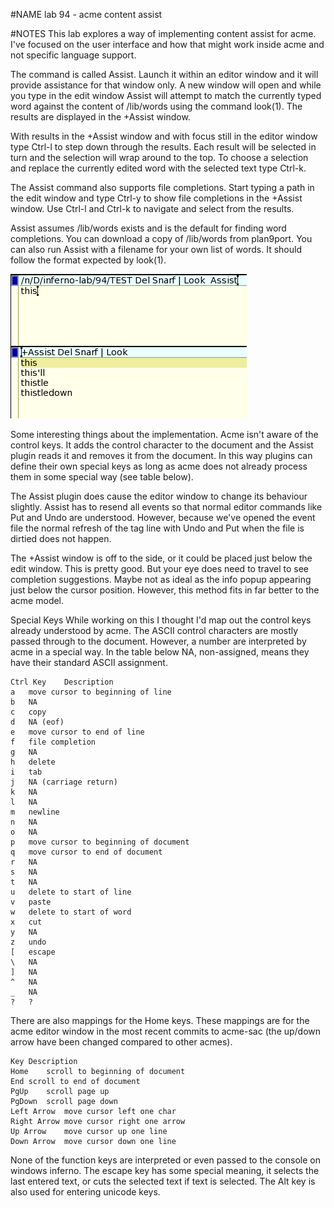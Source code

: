 #NAME
lab 94 - acme content assist

#NOTES
This lab explores a way of implementing content assist for acme. I've focused on the user interface and how that might work inside acme and not specific language support.

The command is called Assist. Launch it within an editor window and it will provide assistance for that window only. A new window will open and while you type in the edit window Assist will attempt to match the currently typed word against the content of /lib/words using the command look(1). The results are displayed in the +Assist window.

With results in the +Assist window and with focus still in the editor window type Ctrl-l to step down through the results. Each result will be selected in turn and the selection will wrap around to the top. To choose a selection and replace the currently edited word with the selected text type Ctrl-k.

The Assist command also supports file completions. Start typing a path in the edit window and type Ctrl-y to show file completions in the +Assist window. Use Ctrl-l and Ctrl-k to navigate and select from the results.

Assist assumes /lib/words exists and is the default for finding word completions. You can download a copy of /lib/words from plan9port. You can also run Assist with a filename for your own list of words. It should follow the format expected by look(1).

![10931314100-Acme-SAC](10931314100-acme-sac_3439120268_o.png)

Some interesting things about the implementation. Acme isn't aware of the control keys. It adds the control character to the document and the Assist plugin reads it and removes it from the document. In this way plugins can define their own special keys as long as acme does not already process them in some special way (see table below).

The Assist plugin does cause the editor window to change its behaviour slightly. Assist has to resend all events so that normal editor commands like Put and Undo are understood. However, because we've opened the event file the normal refresh of the tag line with Undo and Put when the file is dirtied does not happen.

The +Assist window is off to the side, or it could be placed just below the edit window. This is pretty good. But your eye does need to travel to see completion suggestions. Maybe not as ideal as the info popup appearing just below the cursor position. However, this method fits in far better to the acme model.

Special Keys
While working on this I thought I'd map out the control keys already understood by acme. The ASCII control characters are mostly passed through to the document. However, a number are interpreted by acme in a special way. In the table below NA, non-assigned, means they have their standard ASCII assignment.

	Ctrl Key	Description
	a	move cursor to beginning of line
	b 	NA
	c 	copy
	d 	NA (eof)
	e 	move cursor to end of line
	f 	file completion
	g 	NA
	h 	delete
	i 	tab
	j 	NA (carriage return)
	k 	NA                
	l 	NA                   
	m 	newline
	n 	NA
	o 	NA
	p 	move cursor to beginning of document
	q 	move cursor to end of document
	r 	NA
	s 	NA     
	t 	NA
	u 	delete to start of line
	v 	paste
	w 	delete to start of word
	x 	cut
	y 	NA
	z 	undo
	[ 	escape
	\ 	NA
	] 	NA
	^ 	NA
	_ 	NA
	? 	?

There are also mappings for the Home keys. These mappings are for the acme editor window in the most recent commits to acme-sac (the up/down arrow have been changed compared to other acmes).

	Key	Description
	Home	scroll to beginning of document
	End	scroll to end of document
	PgUp	scroll page up
	PgDown	scroll page down
	Left Arrow	move cursor left one char
	Right Arrow	move cursor right one arrow
	Up Arrow	move cursor up one line
	Down Arrow	move cursor down one line

None of the function keys are interpreted or even passed to the console on windows inferno. The escape key has some special meaning, it selects the last entered text, or cuts the selected text if text is selected. The Alt key is also used for entering unicode keys.
